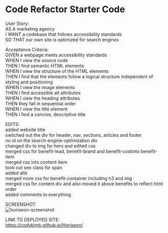 # Code Refactor Starter Code

User Story:  
AS A marketing agency   
I WANT a codebase that follows accessibility standards  
SO THAT our own site is optimized for search engines  

Acceptance Criteria:  
GIVEN a webpage meets accessibility standards  
WHEN I view the source code   
THEN I find semantic HTML elements  
WHEN I view the structure of the HTML elements  
THEN I find that the elements follow a logical structure independent of styling and positioning  
WHEN I view the image elements  
THEN I find accessible alt attributes  
WHEN I view the heading attributes  
THEN they fall in sequential order  
WHEN I view the title element  
THEN I find a concise, descriptive title  

EDITS:  
added website title  
switched out the div for header, nav, sections, articles and footer  
no id on the search-engine-optimization div  
changed div to img for hero and edited css  
merged css for benefit-lead, benefit-brand and benefit-costinto benefit-item  
merged css into content-item  
took out seo class for span  
added alts  
merged more css for benefit-container including h3 and img  
merged css for content div and also moved it above benefits to reflect html order  
added comments to everything  
  
SCREENSHOT:  
![horiseon-screenshot](https://user-images.githubusercontent.com/72325495/101125126-1823f480-35be-11eb-80bc-a5b433adf37c.png)
  
LINK TO DEPLOYED SITE:    
https://codykimb.github.io/Horiseon/